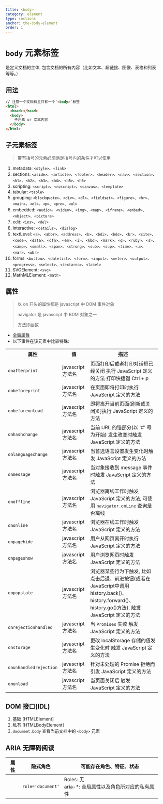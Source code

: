 ```yaml
---
title: <body>
category: element
type: sections
anchor: the-body-element
order: 1
---
```


# `body` 元素标签

是定义文档的主体, 包含文档的所有内容（比如文本、超链接、图像、表格和列表等等。）

## 用法

```html
// 注意一个文档有且只有一个`<body>`标签
<html>
  <head></head>
  <body>
    子元素 or 文本内容
  </body>
</html>
```

## 子元素标签

>带有括号的元素必须满足括号内的条件才可以使用

1. metadata: `<style>`、`<link>`
1. sections: `<aside>`、`<article>`、`<footer>`、`<header>`、`<nav>`、`<section>`、`<h1>`、`<h2>`、`<h3>`、`<h4>`、`<h5>`、`<h6>`
1. scripting: `<script>`、`<noscript>`、`<canvas>`、`<template>`
1. tabular: `<table>`
1. grouping: `<blockquote>`、`<div>`、`<dl>`、`<fieldset>`、`<figure>`、`<hr>`、`<main>`、`<ol>`、`<p>`、`<pre>`、`<ul>`
1. embedded: `<audio>`、`<video>`、`<img>`、`<map>`、`<iframe>`、`<embed>`、`<object>`、`<picture>`
1. edit: `<ins>`、`<del>`
1. interactive: `<details>`、`<dialog>`
1. textLevel: `<a>`、`<abbr>`、`<address>`、`<b>`、`<bdi>`、`<bdo>`、`<br>`、`<cite>`、`<code>`、`<data>`、`<dfn>`、`<em>`、`<i>`、`<kbd>`、`<mark>`、`<q>`、`<ruby>`、`<s>`、`<samp>`、`<small>`、`<span>`、`<strong>`、`<sub>`、`<sup>`、`<time>`、`<u>`、`<var>`、`<wbr>`
1. forms: `<button>`、`<datelist>`、`<form>`、`<input>`、`<meter>`、`<output>`、`<progress>`、`<select>`、`<textarea>`、`<label>`
1. SVGElement: `<svg>`
1. MathMLElement: `<math>`

## 属性

> 以 on 开头的属性都是 javascript 中 DOM 事件对象
>
> navigator 是 javascript 中 BOM 对象之一
>
> 方法即函数

* [全局属性](/front-end/HTML/attribute#anchor-全局属性)
* 以下事件在该元素中比较特殊:

| 属性 | 值 | 描述 |
| --- | ---- | --- |
| `onafterprint` | javascript方法名 | 页面打印后或者打印对话框已经关闭 执行 JavaScript 定义的方法 打印快捷键 Ctrl + p |
| `onbeforeprint` | javascript方法名 | 在页面即将打印时执行 JavaScript 定义的方法 |
| `onbeforeunload` | javascript方法名 | 即将离开当前页面(刷新或关闭)时执行 JavaScript 定义的方法  |
| `onhashchange` | javascript方法名 | 当前 URL 的锚部分(以 '#' 号为开始) 发生改变时触发 JavaScript 定义的方法 |
| `onlanguagechange` | javascript方法名 | 当首选语言设置发生变化时触发 JavaScript 定义的方法 |
| `onmessage` | javascript方法名 | 当对象接收到 message 事件时触发 JavaScript 定义的方法 |
| `onoffline` | javascript方法名 | 浏览器离线工作时触发 JavaScript 定义的方法, 可使用 `navigator.onLine` 查询是否离线  |
| `ononline` | javascript方法名 | 浏览器在线工作时触发 JavaScript 定义的方法 |
| `onpagehide` | javascript方法名 | 用户从网页离开时执行 JavaScript 定义的方法 |
| `onpageshow` | javascript方法名 | 用户浏览网页时触发 JavaScript 定义的方法 |
| `onpopstate` | javascript方法名 | 浏览器某些行为下触发, 比如点击后退、前进按钮(或者在JavaScript中调用history.back()、history.forward()、history.go()方法). 触发 JavaScript 定义的方法 |
| `onrejectionhandled` | javascript方法名 | 当 `Promises` 失败 触发 JavaScript 定义的方法 |
| `onstorage` | javascript方法名 | 更改 localStorage 存储的值发生变化时 触发 JavaScript 定义的方法 |
| `onunhandledrejection` | javascript方法名 | 针对未处理的 Promise 拒绝而引发 JavaScript 定义的方法  |
| `onunload` | javascript方法名 | 当页面关闭后 触发 JavaScript 定义的方法 |

## DOM 接口(IDL)

1. 基础 [HTMLElement]
1. 私有 [HTMLBodyElement]
1. `document.body` 查看当前文档中的 `<body>` 元素

## ARIA 无障碍阅读

| 属性 | 隐式角色 | 可能存在角色、特征、状态 |
| ---- | ---- | ---- |
| | `role='document'` | Roles: 无 <br> aria-*: 全局属性以及角色所对应的私有属性 |
